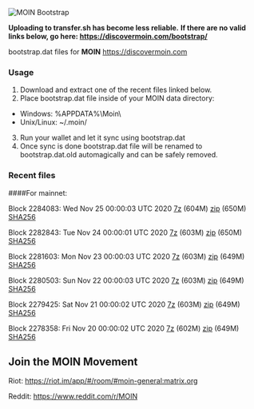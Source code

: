 ![MOIN Bootstrap](https://i.imgur.com/KjM1jMp.jpg)

**Uploading to transfer.sh has become less reliable.**
**If there are no valid links below, go here: https://discovermoin.com/bootstrap/**

bootstrap.dat files for **MOIN** https://discovermoin.com

### Usage

1. Download and extract one of the recent files linked below.
2. Place bootstrap.dat file inside of your MOIN data directory:
 - Windows: %APPDATA%\Moin\
 - Unix/Linux: ~/.moin/
3. Run your wallet and let it sync using bootstrap.dat
4. Once sync is done bootstrap.dat file will be renamed to bootstrap.dat.old automagically and can be safely removed.


### Recent files

####For mainnet:

Block 2284083: Wed Nov 25 00:00:03 UTC 2020 [7z]() (604M) [zip]() (650M) [SHA256]()

Block 2282843: Tue Nov 24 00:00:01 UTC 2020 [7z]() (603M) [zip]() (650M) [SHA256]()

Block 2281603: Mon Nov 23 00:00:03 UTC 2020 [7z]() (603M) [zip]() (649M) [SHA256]()

Block 2280503: Sun Nov 22 00:00:03 UTC 2020 [7z]() (603M) [zip]() (649M) [SHA256]()

Block 2279425: Sat Nov 21 00:00:02 UTC 2020 [7z]() (603M) [zip]() (649M) [SHA256]()

Block 2278358: Fri Nov 20 00:00:02 UTC 2020 [7z]() (602M) [zip]() (649M) [SHA256]()

## Join the MOIN Movement

Riot: https://riot.im/app/#/room/#moin-general:matrix.org

Reddit: https://www.reddit.com/r/MOIN
